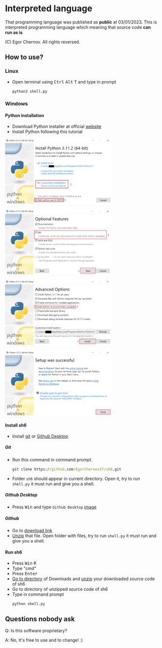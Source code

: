 # Interpreted language
That programming language was published as **public** at 03/01/2023. This is interpreted programming language which meaning that source code **can run as is**

(C) Egor Chernov. All rights reversed.
## How to use?
### Linux
- Open terminal using <kbd>Ctrl</kbd> <kbd>Alt</kbd> <kbd>T</kbd> and type in prompt
    ```sh
    python3 shell.py
    ```
### Windows
#### Python installation
- Download Python installer at official [website](https://python.org/)
- Install Python following this tutorial

[<img width="350" alt="github_tutorial_windows.png" src="con/img/github_tutorial_windows.png">](con/img/github_tutorial_windows.png)

[<img width="350" alt="github_tutorial_windows2.png" src="con/img/github_tutorial_windows2.png">](con/img/github_tutorial_windows2.png)

[<img width="350" alt="github_tutorial_windows3.png" src="con/img/github_tutorial_windows3.png">](con/img/github_tutorial_windows3.png)

[<img width="350" alt="github_tutorial_windows4.png" src="con/img/github_tutorial_windows4.png">](con/img/github_tutorial_windows4.png)
#### Install sh6
- Install [git](https://git-scm.com/) or [Github Desktop](https://desktop.github.com/)
##### Git
- Run this command in command prompt.
    ```bat
    git clone https://github.com/EgorChernov37/sh6.git
    ```
- Folder `sh6` should appear in current directory. Open it, try to run `shell.py` it must run and give you a shell.
##### Github Desktop
- Press <kbd>Win</kbd> and type `Github Desktop`
[image](https://user-images.githubusercontent.com/51438050/222961771-b565f1ef-6e23-4103-af0a-da20f502d49e.png)
##### Github
- Go to [download link](https://github.com/EgorChernov37/sh6/archive/refs/heads/main.zip)
- [Unzip](https://rastsound.com/openning-your-split-zip-files-in-windows-and-mac/#:~:text=for%20windows) that file. Open folder with files, try to run `shell.py` it must run and give you a shell.
#### Run sh6
- Press <kbd>Win</kbd> <kbd>R</kbd>
- Type "cmd"
- Press <kbd>Enter</kbd>
- [Go to directory](https://en.wikipedia.org/wiki/Cd_(command)#DOS,_OS/2,_Windows,_ReactOS) of Downloads and [unzip](https://rastsound.com/openning-your-split-zip-files-in-windows-and-mac/#:~:text=for%20windows) your downloaded source code of sh6
- Go to directory of unzipped source code of sh6
- Type in command prompt 
    ```bat
    python shell.py
    ```
## Questions nobody ask
Q: Is this software proprietary?

A: No, It's free to use and to change! :)
